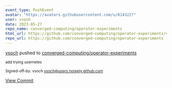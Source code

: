 ```yaml
---
event_type: PushEvent
avatar: "https://avatars.githubusercontent.com/u/814322?"
user: vsoch
date: 2023-05-27
repo_name: converged-computing/operator-experiments
html_url: https://github.com/converged-computing/operator-experiments/commit/2070bc49e73a75eb2671371a7eafc39742a29bd2
repo_url: https://github.com/converged-computing/operator-experiments
---
```


<a href='https://github.com/vsoch' target='_blank'>vsoch</a> pushed to <a href='https://github.com/converged-computing/operator-experiments' target='_blank'>converged-computing/operator-experiments</a>

<small>add trying usernetes

Signed-off-by: vsoch <vsoch@users.noreply.github.com></small>

<a href='https://github.com/converged-computing/operator-experiments/commit/2070bc49e73a75eb2671371a7eafc39742a29bd2' target='_blank'>View Commit</a>